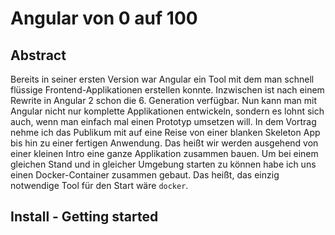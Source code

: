 # Angular von 0 auf 100

## Abstract

Bereits in seiner ersten Version war Angular ein Tool mit dem man schnell flüssige Frontend-Applikationen erstellen konnte. Inzwischen ist nach einem Rewrite in Angular 2 schon die 6. Generation verfügbar. Nun kann man mit Angular nicht nur komplette Applikationen entwickeln, sondern es lohnt sich auch, wenn man einfach mal einen Prototyp umsetzen will.
In dem Vortrag nehme ich das Publikum mit auf eine Reise von einer blanken Skeleton App bis hin zu einer fertigen Anwendung. Das heißt wir werden ausgehend von einer kleinen Intro eine ganze Applikation zusammen bauen.
Um bei einem gleichen Stand und in gleicher Umgebung starten zu können habe ich uns einen Docker-Container zusammen gebaut. Das heißt, das einzig notwendige Tool für den Start wäre `docker`.

## Install - Getting started

